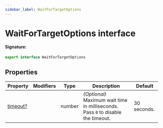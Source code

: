 ```yaml
---
sidebar_label: WaitForTargetOptions
---
```


# WaitForTargetOptions interface

#### Signature:

```typescript
export interface WaitForTargetOptions
```

## Properties

| Property                                                | Modifiers | Type   | Description                                                                                      | Default     |
| ------------------------------------------------------- | --------- | ------ | ------------------------------------------------------------------------------------------------ | ----------- |
| [timeout?](./puppeteer.waitfortargetoptions.timeout.md) |           | number | <i>(Optional)</i> Maximum wait time in milliseconds. Pass <code>0</code> to disable the timeout. | 30 seconds. |
